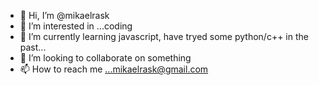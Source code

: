 - 👋 Hi, I’m @mikaelrask
- 👀 I’m interested in ...coding
- 🌱 I’m currently learning javascript, have tryed some python/c++ in the past...
- 💞️ I’m looking to collaborate on something
- 📫 How to reach me ...mikaelrask@gmail.com

<!---
mikaelrask/mikaelrask is a ✨ special ✨ repository because its `README.md` (this file) appears on your GitHub profile.
You can click the Preview link to take a look at your changes.
--->
